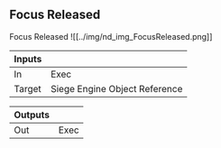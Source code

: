 ## Focus Released
Focus Released
![[../img/nd_img_FocusReleased.png]]

|Inputs||
|--|--|
| In | Exec |
| Target | Siege Engine Object Reference |

|Outputs||
|--|--|
| Out | Exec |
